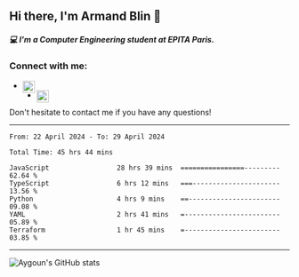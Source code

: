 ## Hi there, I'm Armand Blin 👋 

##### 💻 I'm a Computer Engineering student at EPITA Paris.

### Connect with me:
- [<img align="left" alt="armand blin | Linkedin" width="22px" src="https://cdn-icons-png.flaticon.com/512/174/174857.png" />][linkedin]
- [<img align="left" alt="armand blin | discord" width="22px" src="https://upload.wikimedia.org/wikipedia/fr/thumb/4/4f/Discord_Logo_sans_texte.svg/1818px-Discord_Logo_sans_texte.svg.png" />][discord]

Don't hesitate to contact me if you have any questions!
<br />

---
<!--START_SECTION:waka-->

```last_7_days
From: 22 April 2024 - To: 29 April 2024

Total Time: 45 hrs 44 mins

JavaScript                 28 hrs 39 mins  ================---------   62.64 %
TypeScript                 6 hrs 12 mins   ===----------------------   13.56 %
Python                     4 hrs 9 mins    ==-----------------------   09.08 %
YAML                       2 hrs 41 mins   =------------------------   05.89 %
Terraform                  1 hr 45 mins    =------------------------   03.85 %
```

<!--END_SECTION:waka-->
---
![Aygoun's GitHub stats](https://github-readme-stats.vercel.app/api?username=aygoun&theme=swift&hide=stars,prs,issues,contribs)

[linkedin]: https://www.linkedin.com/in/armandblin/
[discord]: https://discordapp.com/users/armandb
